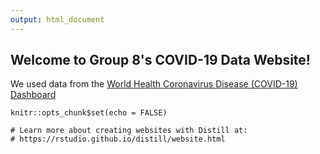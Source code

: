 ```yaml
---
output: html_document
---
```

## Welcome to Group 8's COVID-19 Data Website!

We used data from the [World Health Coronavirus Disease (COVID-19) Dashboard](https://covid19.who.int/info/)


```{r setup, include=FALSE}
knitr::opts_chunk$set(echo = FALSE)

# Learn more about creating websites with Distill at:
# https://rstudio.github.io/distill/website.html

```